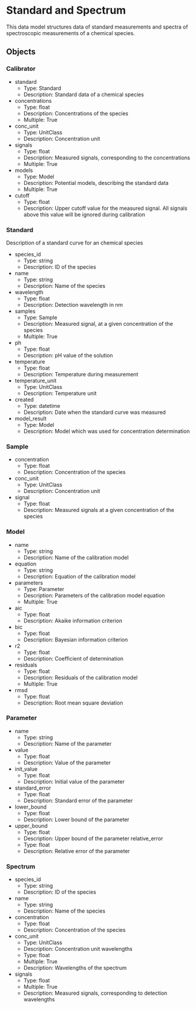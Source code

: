 # Standard and Spectrum

This data model structures data of standard measurements and spectra of spectroscopic measurements of a chemical species.

## Objects

### Calibrator

- standard
  - Type: Standard
  - Description: Standard data of a chemical species
- concentrations
  - Type: float
  - Description: Concentrations of the species
  - Multiple: True
- conc_unit
  - Type: UnitClass
  - Description: Concentration unit
- signals
  - Type: float
  - Description: Measured signals, corresponding to the concentrations
  - Multiple: True
- models
  - Type: Model
  - Description: Potential models, describing the standard data
  - Multiple: True
- cutoff
  - Type: float
  - Description: Upper cutoff value for the measured signal. All signals above this value will be ignored during calibration

### Standard

Description of a standard curve for an chemical species

- species_id
  - Type: string
  - Description: ID of the species
- name
  - Type: string
  - Description: Name of the species
- wavelength
  - Type: float
  - Description: Detection wavelength in nm
- samples
  - Type: Sample
  - Description: Measured signal, at a given concentration of the species
  - Multiple: True
- ph
  - Type: float
  - Description: pH value of the solution
- temperature
  - Type: float
  - Description: Temperature during measurement
- temperature_unit
  - Type: UnitClass
  - Description: Temperature unit
- created
  - Type: datetime
  - Description: Date when the standard curve was measured
- model_result
  - Type: Model
  - Description: Model which was used for concentration determination


### Sample

- concentration
  - Type: float
  - Description: Concentration of the species
- conc_unit
    - Type: UnitClass
    - Description: Concentration unit
- signal
    - Type: float
    - Description: Measured signals at a given concentration of the species

### Model

- name
  - Type: string
  - Description: Name of the calibration model
- equation
  - Type: string
  - Description: Equation of the calibration model
- parameters
  - Type: Parameter
  - Description: Parameters of the calibration model equation
  - Multiple: True
- aic
  - Type: float
  - Description: Akaike information criterion
- bic
  - Type: float
  - Description: Bayesian information criterion
- r2
  - Type: float
  - Description: Coefficient of determination
- residuals
  - Type: float
  - Description: Residuals of the calibration model
  - Multiple: True
- rmsd
  - Type: float
  - Description: Root mean square deviation

### Parameter

- name
  - Type: string
  - Description: Name of the parameter
- value
  - Type: float
  - Description: Value of the parameter
- init_value
  - Type: float
  - Description: Initial value of the parameter
- standard_error
  - Type: float
  - Description: Standard error of the parameter
- lower_bound
  - Type: float
  - Description: Lower bound of the parameter
- upper_bound
  - Type: float
  - Description: Upper bound of the parameter
relative_error
  - Type: float
  - Description: Relative error of the parameter

### Spectrum

- species_id
  - Type: string
  - Description: ID of the species
- name
  - Type: string
  - Description: Name of the species
- concentration
  - Type: float
  - Description: Concentration of the species
- conc_unit
  - Type: UnitClass
  - Description: Concentration unit
wavelengths
  - Type: float
  - Multiple: True
  - Description: Wavelengths of the spectrum
- signals
  - Type: float
  - Multiple: True
  - Description: Measured signals, corresponding to detection wavelengths